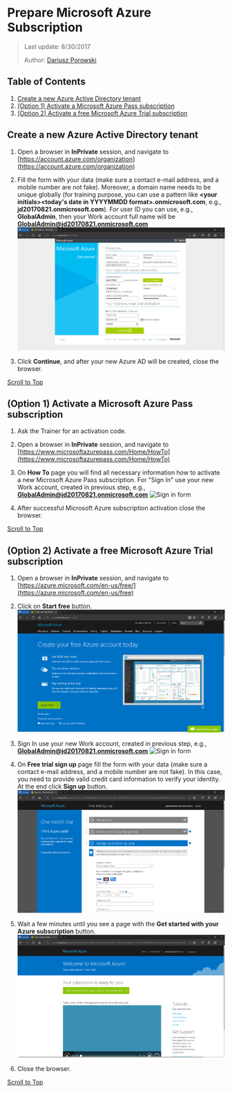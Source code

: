 ﻿# Prepare Microsoft Azure Subscription
>Last update: 8/30/2017
>
>Author: [Dariusz Porowski](http://DariuszPorowski.MS/about/)

## Table of Contents
1. [Create a new Azure Active Directory tenant](#create-a-new-azure-active-directory-tenant)
2. [(Option 1) Activate a Microsoft Azure Pass subscription](#option-1-activate-a-microsoft-azure-pass-subscription)
3. [(Option 2) Activate a free Microsoft Azure Trial subscription](#option-2-activate-a-free-microsoft-azure-trial-subscription)

## Create a new Azure Active Directory tenant
1. Open a browser in **InPrivate** session, and navigate to [https://account.azure.com/organization](https://account.azure.com/organization)
2. Fill the form with your data (make sure a contact e-mail address, and a mobile number are not fake). Moreover, a domain name needs to be unique globally (for training purpose, you can use a pattern like **\<your initials\>\<today's date in YYYYMMDD format\>.onmicrosoft.com**, e.g., **jd20170821.onmicrosoft.com**). For user ID you can use, e.g., **GlobalAdmin**, then your Work account full name will be **GlobalAdmin@jd20170821.onmicrosoft.com**
![New Azure Active Directory tenant form](_img/newaadtenant.png)

3. Click **Continue**, and after your new Azure AD will be created, close the browser.

[Scroll to Top](#prepare-microsoft-azure-subscription)

## (Option 1) Activate a Microsoft Azure Pass subscription
1. Ask the Trainer for an activation code.
2. Open a browser in **InPrivate** session, and navigate to [https://www.microsoftazurepass.com/Home/HowTo](https://www.microsoftazurepass.com/Home/HowTo)
3. On **How To** page you will find all necessary information how to activate a new Microsoft Azure Pass subscription. For "Sign In" use your new Work account, created in previous step, e.g., **GlobalAdmin@jd20170821.onmicrosoft.com**
![Sign in form](_img/signin.png)

4. After successful Microsoft Azure subscription activation close the browser.

[Scroll to Top](#prepare-microsoft-azure-subscription)

## (Option 2) Activate a free Microsoft Azure Trial subscription
1. Open a browser in **InPrivate** session, and navigate to [https://azure.microsoft.com/en-us/free/](https://azure.microsoft.com/en-us/free)
2. Click on **Start free** button.
![Microsoft Azure Trial subscription page](_img/azuretrial.png)
3. Sign In use your new Work account, created in previous step, e.g., **GlobalAdmin@jd20170821.onmicrosoft.com**
![Sign in form](_img/signin.png)

4. On **Free trial sign up** page fill the form with your data (make sure a contact e-mail address, and a mobile number are not fake). In this case, you need to provide valid credit card information to verify your identity. At the end click **Sign up** button.
![Free trial sign up page](_img/trialsignup.png)

5. Wait a few minutes until you see a page with the **Get started with your Azure subscription** button.
![Ready trial account page](_img/readytrial.png)

6. Close the browser.

[Scroll to Top](#prepare-microsoft-azure-subscription)